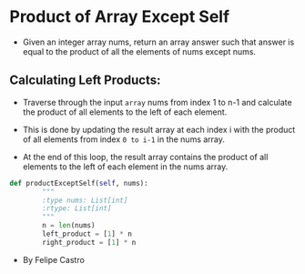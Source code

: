 # Product of Array Except Self
- Given an integer array nums, return an array answer such that answer is equal to the product of all the elements of nums except nums.

## Calculating Left Products:
- Traverse through the input `array` nums from index 1 to n-1 and calculate the product of all elements to the left of each element.

- This is done by updating the result array at each index i with the product of all elements from index `0 to i-1` in the nums array.

- At the end of this loop, the result array contains the product of all elements to the left of each element in the nums array.

```python
def productExceptSelf(self, nums):
        """
        :type nums: List[int]
        :rtype: List[int]
        """
        n = len(nums)
        left_product = [1] * n
        right_product = [1] * n
```

- By Felipe Castro 
